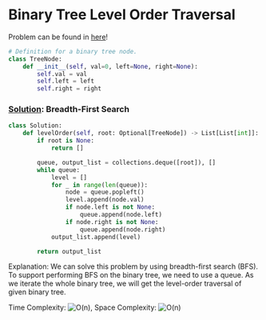 # Binary Tree Level Order Traversal

Problem can be found in [here](https://leetcode.com/problems/binary-tree-level-order-traversal)!

```python
# Definition for a binary tree node.
class TreeNode:
    def __init__(self, val=0, left=None, right=None):
        self.val = val
        self.left = left
        self.right = right
```

### [Solution](/Binary%20Tree/102-BinaryTreeLevelOrderTraversal/solution.py): Breadth-First Search

```python
class Solution:
    def levelOrder(self, root: Optional[TreeNode]) -> List[List[int]]:
        if root is None:
            return []

        queue, output_list = collections.deque([root]), []
        while queue:
            level = []
            for _ in range(len(queue)):
                node = queue.popleft()
                level.append(node.val)
                if node.left is not None:
                    queue.append(node.left)
                if node.right is not None:
                    queue.append(node.right)
            output_list.append(level)

        return output_list
```

Explanation: We can solve this problem by using breadth-first search (BFS). To support performing BFS on the binary tree, we need to use a queue. As we iterate the whole binary tree, we will get the level-order traversal of given binary tree.

Time Complexity: ![O(n)](<https://latex.codecogs.com/svg.image?\inline&space;O(n)>), Space Complexity: ![O(n)](<https://latex.codecogs.com/svg.image?\inline&space;O(n)>)
